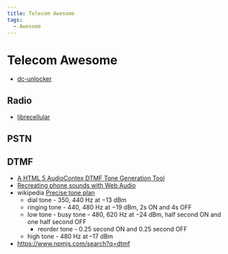 ```yaml
---
title: Telecom Awesome
tags:
  - Awesome
---
```


# Telecom Awesome

- [dc-unlocker](https://www.dc-unlocker.com/)

## Radio

- [librecellular](https://librecellular.org/)

## PSTN

## DTMF

- [A HTML 5 AudioContex DTMF Tone Generation Tool](https://mamclain.com/?page=RND_SOFTWARE_DTMF_WEB_APP)
- [Recreating phone sounds with Web Audio](http://outputchannel.com/post/recreating-phone-sounds-web-audio/)
- wikipedia [Precise tone plan](https://en.wikipedia.org/wiki/Precise_tone_plan)
  - dial tone - 350, 440 Hz at −13 dBm
  - ringing tone - 440, 480 Hz at −19 dBm, 2s ON and 4s OFF
  - low tone - busy tone - 480, 620 Hz at −24 dBm, half second ON and one half second OFF
    - reorder tone - 0.25 second ON and 0.25 second OFF
  - high tone - 480 Hz at –17 dBm
- https://www.npmjs.com/search?q=dtmf
